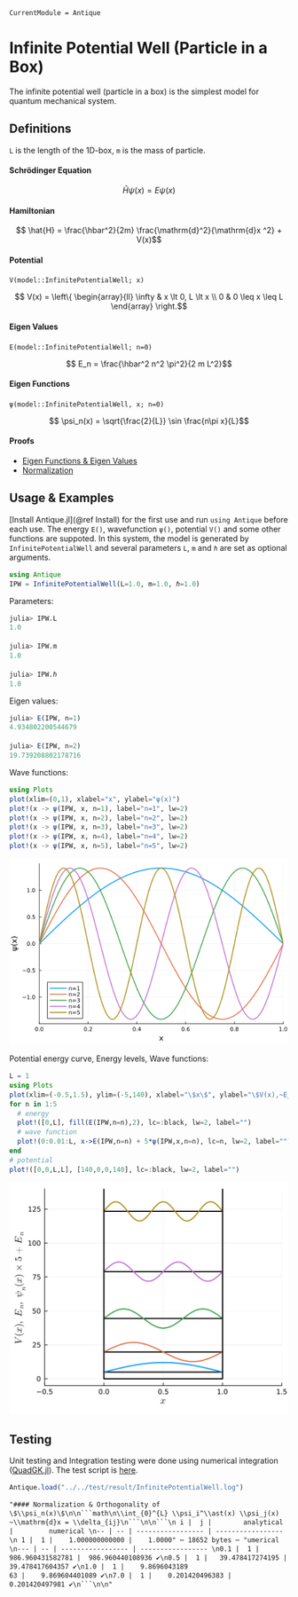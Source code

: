 ```@meta
CurrentModule = Antique
```

# Infinite Potential Well (Particle in a Box)

The infinite potential well (particle in a box) is the simplest model for quantum mechanical system.

## Definitions

``L`` is the length of the 1D-box, ``m`` is the mass of particle.

#### Schrödinger Equation
```math
  \hat{H} \psi(x) = E \psi(x)
```

#### Hamiltonian
```math
  \hat{H} = \frac{\hbar^2}{2m} \frac{\mathrm{d}^2}{\mathrm{d}x ^2} + V(x)
```

#### Potential
`V(model::InfinitePotentialWell; x)`
```math
  V(x) =
  \left\{
    \begin{array}{ll}
    \infty & x \lt 0, L \lt x \\
    0      & 0 \leq x \leq L
    \end{array}
  \right.
```

#### Eigen Values
`E(model::InfinitePotentialWell; n=0)`
```math
  E_n = \frac{\hbar^2 n^2 \pi^2}{2 m L^2}
```

#### Eigen Functions
`ψ(model::InfinitePotentialWell, x; n=0)`
```math
   \psi_n(x) = \sqrt{\frac{2}{L}} \sin \frac{n\pi x}{L}
```

#### Proofs
- [Eigen Functions & Eigen Values](https://ja.wolframalpha.com/input?i2d=true&i=D%5B%5C%2840%29Sqrt%5BDivide%5B2%2Ca%5D%5Dsin%5C%2840%29Divide%5Bn%CF%80x%2Ca%5D%5C%2841%29%5C%2841%29%2C%7Bx%2C2%7D%5D)
- [Normalization](https://ja.wolframalpha.com/input?i=Integrate%5B%28%28Sqrt%5B2%2Fa%5Dsin%28%CF%80x%2Fa%29%29%29%5E2%2C+%7Bx%2C0%2Ca%7D%5D)

## Usage & Examples

[Install Antique.jl](@ref Install) for the first use and run `using Antique` before each use. The energy `E()`, wavefunction `ψ()`, potential `V()` and some other functions are suppoted. In this system, the model is generated by `InfinitePotentialWell` and several parameters `L`, `m` and `ℏ` are set as optional arguments.

```julia
using Antique
IPW = InfinitePotentialWell(L=1.0, m=1.0, ℏ=1.0)
```




Parameters:

```julia
julia> IPW.L
1.0

julia> IPW.m
1.0

julia> IPW.ℏ
1.0
```



Eigen values:

```julia
julia> E(IPW, n=1)
4.934802200544679

julia> E(IPW, n=2)
19.739208802178716
```



Wave functions:

```julia
using Plots
plot(xlim=(0,1), xlabel="x", ylabel="ψ(x)")
plot!(x -> ψ(IPW, x, n=1), label="n=1", lw=2)
plot!(x -> ψ(IPW, x, n=2), label="n=2", lw=2)
plot!(x -> ψ(IPW, x, n=3), label="n=3", lw=2)
plot!(x -> ψ(IPW, x, n=4), label="n=4", lw=2)
plot!(x -> ψ(IPW, x, n=5), label="n=5", lw=2)
```

![](./assets/fig//InfinitePotentialWell_4_1.png)



Potential energy curve, Energy levels, Wave functions:

```julia
L = 1
using Plots
plot(xlim=(-0.5,1.5), ylim=(-5,140), xlabel="\$x\$", ylabel="\$V(x),~E_n,~\\psi_n(x)\\times5+E_n\$", size=(480,400), dpi=300)
for n in 1:5
  # energy
  plot!([0,L], fill(E(IPW,n=n),2), lc=:black, lw=2, label="")
  # wave function
  plot!(0:0.01:L, x->E(IPW,n=n) + 5*ψ(IPW,x,n=n), lc=n, lw=2, label="")
end
# potential
plot!([0,0,L,L], [140,0,0,140], lc=:black, lw=2, label="")
```

![](./assets/fig//InfinitePotentialWell_5_1.png)



## Testing

Unit testing and Integration testing were done using numerical integration ([QuadGK.jl](https://juliamath.github.io/QuadGK.jl/stable/)). The test script is [here](https://github.com/ohno/Antique.jl/blob/main/test/InfinitePotentialWell.jl).

```julia
Antique.load("../../test/result/InfinitePotentialWell.log")
```

```
"#### Normalization & Orthogonality of \$\\psi_n(x)\$\n\n```math\n\\int_{0}^{L} \\psi_i^\\ast(x) \\psi_j(x) ~\\mathrm{d}x = \\delta_{ij}\n```\n\n```\n i |  j |        analytical |         numerical \n-- | -- | ----------------- | ----------------- \n 1 |  1 |    1.000000000000 |    1.0000" ⋯ 18652 bytes ⋯ "umerical \n--- | -- | ----------------- | ----------------- \n0.1 |  1 |  986.960431582781 |  986.960440108936 ✔\n0.5 |  1 |   39.478417274195 |   39.478417604357 ✔\n1.0 |  1 |    9.8696043189
63 |    9.869604401089 ✔\n7.0 |  1 |    0.201420496383 |    0.201420497981 ✔\n```\n\n"
```


